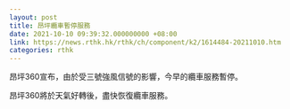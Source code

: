 ```yaml
---
layout: post
title: 昂坪纜車暫停服務
date: 2021-10-10 09:39:32.000000000 +08:00
link: https://news.rthk.hk/rthk/ch/component/k2/1614484-20211010.htm
categories: rthk
---
```


昂坪360宣布，由於受三號強風信號的影響，今早的纜車服務暫停。

昂坪360將於天氣好轉後，盡快恢復纜車服務。
